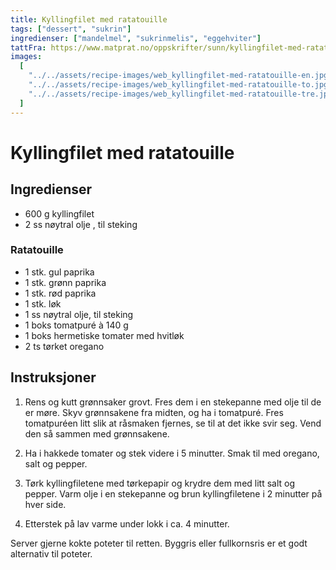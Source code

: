 ```yaml
---
title: Kyllingfilet med ratatouille
tags: ["dessert", "sukrin"]
ingredienser: ["mandelmel", "sukrinmelis", "eggehviter"]
tattFra: https://www.matprat.no/oppskrifter/sunn/kyllingfilet-med-ratatouille/
images:
  [
    "../../assets/recipe-images/web_kyllingfilet-med-ratatouille-en.jpg",
    "../../assets/recipe-images/web_kyllingfilet-med-ratatouille-to.jpg",
    "../../assets/recipe-images/web_kyllingfilet-med-ratatouille-tre.jpg",
  ]
---
```


# Kyllingfilet med ratatouille

## Ingredienser

- 600 g kyllingfilet
- 2 ss nøytral olje , til steking

### Ratatouille

- 1 stk. gul paprika
- 1 stk. grønn paprika
- 1 stk. rød paprika
- 1 stk. løk
- 1 ss nøytral olje, til steking
- 1 boks tomatpuré à 140 g
- 1 boks hermetiske tomater med hvitløk
- 2 ts tørket oregano

## Instruksjoner

1. Rens og kutt grønnsaker grovt. Fres dem i en stekepanne med olje til de er møre. Skyv grønnsakene fra midten, og ha i tomatpuré. Fres tomatpuréen litt slik at råsmaken fjernes, se til at det ikke svir seg. Vend den så sammen med grønnsakene.

2. Ha i hakkede tomater og stek videre i 5 minutter. Smak til med oregano, salt og pepper.

3. Tørk kyllingfiletene med tørkepapir og krydre dem med litt salt og pepper. Varm olje i en stekepanne og brun kyllingfiletene i 2 minutter på hver side.

4. Etterstek på lav varme under lokk i ca. 4 minutter.

Server gjerne kokte poteter til retten. Byggris eller fullkornsris er et godt alternativ til poteter.
